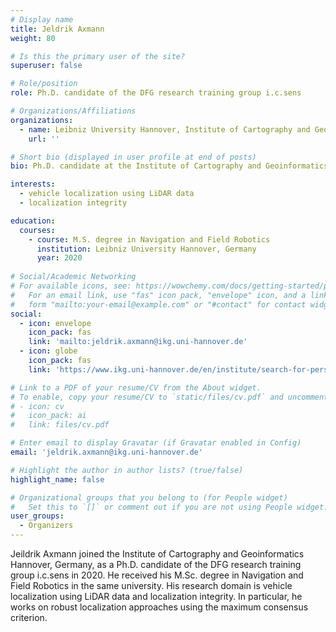 ```yaml
---
# Display name
title: Jeldrik Axmann
weight: 80

# Is this the primary user of the site?
superuser: false

# Role/position
role: Ph.D. candidate of the DFG research training group i.c.sens

# Organizations/Affiliations
organizations:
  - name: Leibniz University Hannover, Institute of Cartography and Geoinformatics (IKG), Germany
    url: ''

# Short bio (displayed in user profile at end of posts)
bio: Ph.D. candidate at the Institute of Cartography and Geoinformatics (IKG), Leibniz University Hannover, Germany

interests:
  - vehicle localization using LiDAR data 
  - localization integrity

education:
  courses:
    - course: M.S. degree in Navigation and Field Robotics
      institution: Leibniz University Hannover, Germany
      year: 2020
      
# Social/Academic Networking
# For available icons, see: https://wowchemy.com/docs/getting-started/page-builder/#icons
#   For an email link, use "fas" icon pack, "envelope" icon, and a link in the
#   form "mailto:your-email@example.com" or "#contact" for contact widget.
social:
  - icon: envelope
    icon_pack: fas
    link: 'mailto:jeldrik.axmann@ikg.uni-hannover.de'
  - icon: globe
    icon_pack: fas
    link: 'https://www.ikg.uni-hannover.de/en/institute/search-for-persons/axmann'

# Link to a PDF of your resume/CV from the About widget.
# To enable, copy your resume/CV to `static/files/cv.pdf` and uncomment the lines below.
# - icon: cv
#   icon_pack: ai
#   link: files/cv.pdf

# Enter email to display Gravatar (if Gravatar enabled in Config)
email: 'jeldrik.axmann@ikg.uni-hannover.de'

# Highlight the author in author lists? (true/false)
highlight_name: false

# Organizational groups that you belong to (for People widget)
#   Set this to `[]` or comment out if you are not using People widget.
user_groups:
  - Organizers
---
```

Jeildrik Axmann joined the Institute of Cartography and Geoinformatics Hannover, Germany, as a Ph.D. candidate of the DFG research training group i.c.sens in 2020. He received his M.Sc. degree in Navigation and Field Robotics in the same university. His research domain is vehicle localization using LiDAR data and localization integrity. In particular, he works on robust localization approaches using the maximum consensus criterion.

